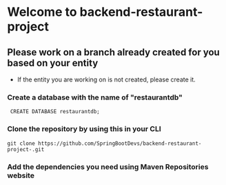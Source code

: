 # Welcome to backend-restaurant-project
## Please work on a branch already created for you based on your entity
* If the entity you are working on is not created, please create it. 

### Create a database with the name of "restaurantdb"
``` CREATE DATABASE restaurantdb;```

### Clone the repository by using this in your CLI
``` git clone https://github.com/SpringBootDevs/backend-restaurant-project-.git ```

### Add the dependencies you need using Maven Repositories website

